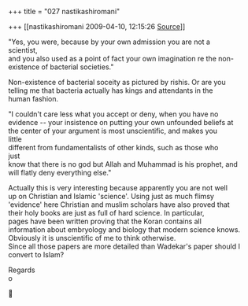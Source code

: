 +++
title = "027 nastikashiromani"

+++
[[nastikashiromani	2009-04-10, 12:15:26 [Source](https://groups.google.com/g/bvparishat/c/ndM3ri0Fp48)]]



"Yes, you were, because by your own admission you are not a  
scientist,  
and you also used as a point of fact your own imagination re the non-  
existence of bacterial societies."  
  

Non-existence of bacterial soceity as pictured by rishis. Or are you  
telling me that bacteria actually has kings and attendants in the  
human fashion.  

  
"I couldn't care less what you accept or deny, when you have no  
evidence -- your insistence on putting your own unfounded beliefs at  
the center of your argument is most unscientific, and makes you  
little  
different from fundamentalists of other kinds, such as those who  
just  
know that there is no god but Allah and Muhammad is his prophet, and  
will flatly deny everything else."  
  

Actually this is very interesting because apparently you are not well  
up on Christian and Islamic 'science'. Using just as much flimsy  
'evidence' here Christian and muslim scholars have also proved that  
their holy books are just as full of hard science. In particular,  
pages have been written proving that the Koran contains all  
information about embryology and biology that modern science knows.  
Obviously it is unscientific of me to think otherwise.  
Since all those papers are more detailed than Wadekar's paper should I  
convert to Islam?  
  
Regards  
o  



